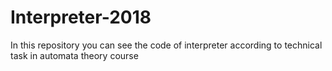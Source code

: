 # Interpreter-2018
In this repository you can see the code of interpreter according to technical task in automata theory course
